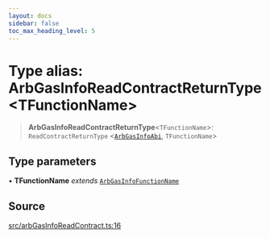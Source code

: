 ```yaml
---
layout: docs
sidebar: false
toc_max_heading_level: 5
---
```


# Type alias: ArbGasInfoReadContractReturnType\<TFunctionName\>

> **ArbGasInfoReadContractReturnType**\<`TFunctionName`\>: `ReadContractReturnType` \<[`ArbGasInfoAbi`](ArbGasInfoAbi.md), `TFunctionName`\>

## Type parameters

• **TFunctionName** *extends* [`ArbGasInfoFunctionName`](ArbGasInfoFunctionName.md)

## Source

[src/arbGasInfoReadContract.ts:16](https://github.com/anegg0/arbitrum-orbit-sdk/blob/b24cbe9cd68eb30d18566196d2c909bd4086db10/src/arbGasInfoReadContract.ts#L16)
